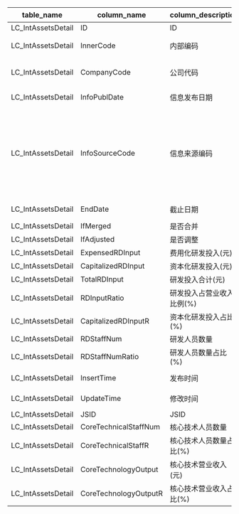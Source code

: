 | table_name | column_name | column_description| 注释 | Annotation | 数据示例|
|---|---|---|---|---|---|
| LC_IntAssetsDetail | ID| ID||| 621011191108|
| LC_IntAssetsDetail | InnerCode | 内部编码| 内部编码（InnerCode）：与“证券主表（SecuMain）”中的“证券内部编码（InnerCode）”关联，得到证券的交易代码、简称等。 | Internal Code: Associated with the "InnerCode" in the "SecuMain" table, obtaining the security's trading code, abbreviation, etc.| 1924|
| LC_IntAssetsDetail | CompanyCode | 公司代码| 公司代码（CompanyCode）：与“证券主表（SecuMain）”中的“公司代码（CompanyCode）”关联，得到上市公司的交易代码、简称等。 | Company Code (CompanyCode): Associated with the "Company Code (CompanyCode)" in "Securities Main Table (SecuMain)", to obtain the trading code, abbreviation, etc. of the listed company.| 1632|
| LC_IntAssetsDetail | InfoPublDate| 信息发布日期||| 2019-08-20 12:00:00.000 |
| LC_IntAssetsDetail | InfoSourceCode| 信息来源编码| 信息来源编码(InfoSourceCode)与(CT_SystemConst)表中的DM字段关联，令LB = 2181 AND DM IN (110101,110102,110103,110104,110105,120102,120103,120104,120105)，得到信息来源编码的具体描述：110101-定期报告:年度报告，110102-定期报告:半年度报告，110103-定期报告:第一季报，110104-定期报告:第三季报，110105-定期报告:审计报告，120102-临时公告:年度报告(更正后)，120103-临时公告:半年度报告(更正后)，120104-临时公告:第一季报(更正后)，120105-临时公告:第三季报(更正后)。 | The InfoSourceCode is associated with the DM field in the CT_SystemConst table, where LB = 2181 AND DM IN (110101,110102,110103,110104,110105,120102,120103,120104,120105), resulting in the specific description of the InfoSourceCode: 110101-Periodic Report: Annual Report, 110102-Periodic Report: Semi-annual Report, 110103-Periodic Report: First Quarter Report, 110104-Periodic Report: Third Quarter Report, 110105-Periodic Report: Audit Report, 120102-Interim Announcement: Annual Report (Corrected), 120103-Interim Announcement: Semi-annual Report (Corrected), 120104-Interim Announcement: First Quarter Report (Corrected), 120105-Interim Announcement: Third Quarter Report (Corrected). | 110102|
| LC_IntAssetsDetail | EndDate | 截止日期||| 2019-06-30 12:00:00.000 |
| LC_IntAssetsDetail | IfMerged| 是否合并| 是否合并（IfMerged）固定常量：1-合并，2-母公司 | Whether to merge (IfMerged) constant: 1-merge, 2-parent company| 1 |
| LC_IntAssetsDetail | IfAdjusted| 是否调整| 是否调整(IfAdjusted)固定常量：2-否，1-是 | Whether to adjust (IfAdjusted) constant: 2 - No, 1 - Yes | 2 |
| LC_IntAssetsDetail | ExpensedRDInput | 费用化研发投入(元)||| 1297556018.35 |
| LC_IntAssetsDetail | CapitalizedRDInput| 资本化研发投入(元)||| 600476766.99|
| LC_IntAssetsDetail | TotalRDInput| 研发投入合计(元)||| 1898032785.34 |
| LC_IntAssetsDetail | RDInputRatio| 研发投入占营业收入比例(%) ||| 6.16|
| LC_IntAssetsDetail | CapitalizedRDInputR | 资本化研发投入占比(%) ||| 31.64 |
| LC_IntAssetsDetail | RDStaffNum| 研发人员数量||| 4795.0|
| LC_IntAssetsDetail | RDStaffNumRatio | 研发人员数量占比(%) ||| 7.84|
| LC_IntAssetsDetail | InsertTime| 发布时间||| 2019-09-05 03:10:09.173 |
| LC_IntAssetsDetail | UpdateTime| 修改时间||| 2019-09-05 03:10:09.173 |
| LC_IntAssetsDetail | JSID| JSID||| 621011409208|
| LC_IntAssetsDetail | CoreTechnicalStaffNum | 核心技术人员数量||| null|
| LC_IntAssetsDetail | CoreTechnicalStaffR | 核心技术人员数量占比(%) ||| null|
| LC_IntAssetsDetail | CoreTechnologyOutput| 核心技术营业收入(元)||| null|
| LC_IntAssetsDetail | CoreTechnologyOutputR | 核心技术营业收入占比(%) ||| null|